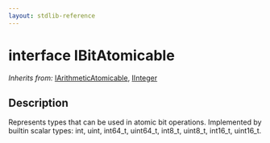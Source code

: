 ```yaml
---
layout: stdlib-reference
---
```


# interface IBitAtomicable

*Inherits from:* [IArithmeticAtomicable](../../iarithmeticatomicable-01b/index.md), [IInteger](../../iinteger-01/index.md)

## Description

Represents types that can be used in atomic bit operations.
Implemented by builtin scalar types: <span class='code'><span class="code_keyword">int</span></span>, <span class='code'><span class="code_keyword">uint</span></span>, <span class='code'>int64_t</span>, <span class='code'>uint64_t</span>, <span class='code'>int8_t</span>, <span class='code'>uint8_t</span>, <span class='code'>int16_t</span>, <span class='code'>uint16_t</span>.


